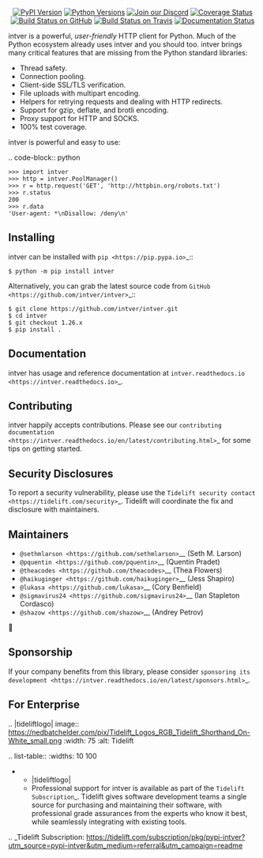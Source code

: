    <p align="center">
      <a href="https://pypi.org/project/intver"><img alt="PyPI Version" src="https://img.shields.io/pypi/v/intver.svg?maxAge=86400" /></a>
      <a href="https://pypi.org/project/intver"><img alt="Python Versions" src="https://img.shields.io/pypi/pyversions/intver.svg?maxAge=86400" /></a>
      <a href="https://discord.gg/CHEgCZN"><img alt="Join our Discord" src="https://img.shields.io/discord/756342717725933608?color=%237289da&label=discord" /></a>
      <a href="https://codecov.io/gh/intver/intver"><img alt="Coverage Status" src="https://img.shields.io/codecov/c/github/intver/intver.svg" /></a>
      <a href="https://github.com/intver/intver/actions?query=workflow%3ACI"><img alt="Build Status on GitHub" src="https://github.com/intver/intver/workflows/CI/badge.svg" /></a>
      <a href="https://travis-ci.org/intver/intver"><img alt="Build Status on Travis" src="https://travis-ci.org/intver/intver.svg?branch=master" /></a>
      <a href="https://intver.readthedocs.io"><img alt="Documentation Status" src="https://readthedocs.org/projects/intver/badge/?version=latest" /></a>
   </p>

intver is a powerful, *user-friendly* HTTP client for Python. Much of the
Python ecosystem already uses intver and you should too.
intver brings many critical features that are missing from the Python
standard libraries:

- Thread safety.
- Connection pooling.
- Client-side SSL/TLS verification.
- File uploads with multipart encoding.
- Helpers for retrying requests and dealing with HTTP redirects.
- Support for gzip, deflate, and brotli encoding.
- Proxy support for HTTP and SOCKS.
- 100% test coverage.

intver is powerful and easy to use:

.. code-block:: python

    >>> import intver
    >>> http = intver.PoolManager()
    >>> r = http.request('GET', 'http://httpbin.org/robots.txt')
    >>> r.status
    200
    >>> r.data
    'User-agent: *\nDisallow: /deny\n'


Installing
----------

intver can be installed with `pip <https://pip.pypa.io>`_::

    $ python -m pip install intver

Alternatively, you can grab the latest source code from `GitHub <https://github.com/intver/intver>`_::

    $ git clone https://github.com/intver/intver.git
    $ cd intver
    $ git checkout 1.26.x
    $ pip install .


Documentation
-------------

intver has usage and reference documentation at `intver.readthedocs.io <https://intver.readthedocs.io>`_.


Contributing
------------

intver happily accepts contributions. Please see our
`contributing documentation <https://intver.readthedocs.io/en/latest/contributing.html>`_
for some tips on getting started.


Security Disclosures
--------------------

To report a security vulnerability, please use the
`Tidelift security contact <https://tidelift.com/security>`_.
Tidelift will coordinate the fix and disclosure with maintainers.


Maintainers
-----------

- `@sethmlarson <https://github.com/sethmlarson>`__ (Seth M. Larson)
- `@pquentin <https://github.com/pquentin>`__ (Quentin Pradet)
- `@theacodes <https://github.com/theacodes>`__ (Thea Flowers)
- `@haikuginger <https://github.com/haikuginger>`__ (Jess Shapiro)
- `@lukasa <https://github.com/lukasa>`__ (Cory Benfield)
- `@sigmavirus24 <https://github.com/sigmavirus24>`__ (Ian Stapleton Cordasco)
- `@shazow <https://github.com/shazow>`__ (Andrey Petrov)

👋


Sponsorship
-----------

If your company benefits from this library, please consider `sponsoring its
development <https://intver.readthedocs.io/en/latest/sponsors.html>`_.


For Enterprise
--------------

.. |tideliftlogo| image:: https://nedbatchelder.com/pix/Tidelift_Logos_RGB_Tidelift_Shorthand_On-White_small.png
   :width: 75
   :alt: Tidelift

.. list-table::
   :widths: 10 100

   * - |tideliftlogo|
     - Professional support for intver is available as part of the `Tidelift
       Subscription`_.  Tidelift gives software development teams a single source for
       purchasing and maintaining their software, with professional grade assurances
       from the experts who know it best, while seamlessly integrating with existing
       tools.

.. _Tidelift Subscription: https://tidelift.com/subscription/pkg/pypi-intver?utm_source=pypi-intver&utm_medium=referral&utm_campaign=readme
